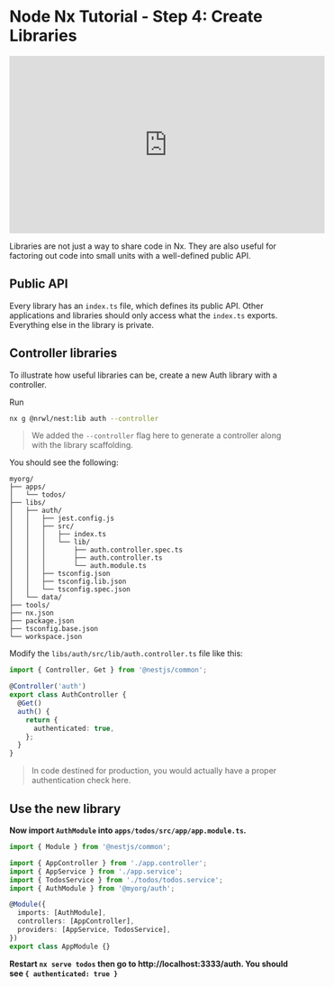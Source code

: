 # Node Nx Tutorial - Step 4: Create Libraries

<iframe width="560" height="315" src="https://www.youtube.com/embed/V29I_DHGlB8" frameborder="0" allow="accelerometer; autoplay; encrypted-media; gyroscope; picture-in-picture; fullscreen"></iframe>

Libraries are not just a way to share code in Nx. They are also useful for factoring out code into small units with a well-defined public API.

## Public API

Every library has an `index.ts` file, which defines its public API. Other applications and libraries should only access what the `index.ts` exports. Everything else in the library is private.

## Controller libraries

To illustrate how useful libraries can be, create a new Auth library with a controller.

Run

```bash
nx g @nrwl/nest:lib auth --controller
```

> We added the `--controller` flag here to generate a controller along with the library scaffolding.

You should see the following:

```treeview
myorg/
├── apps/
│   └── todos/
├── libs/
│   ├── auth/
│   │   ├── jest.config.js
│   │   ├── src/
│   │   │   ├── index.ts
│   │   │   └── lib/
│   │   │       ├── auth.controller.spec.ts
│   │   │       ├── auth.controller.ts
│   │   │       └── auth.module.ts
│   │   ├── tsconfig.json
│   │   ├── tsconfig.lib.json
│   │   └── tsconfig.spec.json
│   └── data/
├── tools/
├── nx.json
├── package.json
├── tsconfig.base.json
└── workspace.json
```

Modify the `libs/auth/src/lib/auth.controller.ts` file like this:

```typescript
import { Controller, Get } from '@nestjs/common';

@Controller('auth')
export class AuthController {
  @Get()
  auth() {
    return {
      authenticated: true,
    };
  }
}
```

> In code destined for production, you would actually have a proper authentication check here.

## Use the new library

**Now import `AuthModule` into `apps/todos/src/app/app.module.ts`.**

```typescript
import { Module } from '@nestjs/common';

import { AppController } from './app.controller';
import { AppService } from './app.service';
import { TodosService } from './todos/todos.service';
import { AuthModule } from '@myorg/auth';

@Module({
  imports: [AuthModule],
  controllers: [AppController],
  providers: [AppService, TodosService],
})
export class AppModule {}
```

**Restart `nx serve todos` then go to http://localhost:3333/auth. You should see `{ authenticated: true }`**
